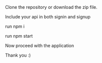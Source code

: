 Clone the repository or download the zip file.

Include your api in both signin and signup

run npm i

run npm start

Now proceed with the application

Thank you :)
